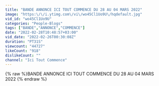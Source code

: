 ```yaml
---
title: "BANDE ANNONCE ICI TOUT COMMENCE DU 28 AU 04 MARS 2022"
image: "https:\/\/i.ytimg.com\/vi\/wo45Cl1Uo9U\/hqdefault.jpg"
vid_id: "wo45Cl1Uo9U"
categories: "People-Blogs"
tags: ["BANDE","ANNONCE","COMMENCE"]
date: "2022-02-28T10:48:57+03:00"
vid_date: "2022-02-26T00:30:08Z"
duration: "PT31S"
viewcount: "44727"
likeCount: "918"
dislikeCount: ""
channel: "Ici Tout Commence"
---
```

{% raw %}BANDE ANNONCE ICI TOUT COMMENCE DU 28 AU 04 MARS 2022 {% endraw %}
